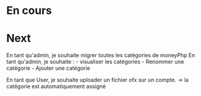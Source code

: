 # En cours

# Next
En tant qu'admin, je souhaite migrer toutes les catégories de moneyPhp
En tant qu'admin, je souhaite :
    - visualiser les catégories
    - Renommer une catégorie
    - Ajouter une catégorie
    
En tant que User, je souhaite uploader un fichier ofx sur un compte.
    -> la catégorie est automatiquement assigné